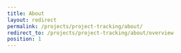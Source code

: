 ```yaml
---
title: About
layout: redirect
permalink: /projects/project-tracking/about/
redirect_to: /projects/project-tracking/about/overview
position: 1
---
```

